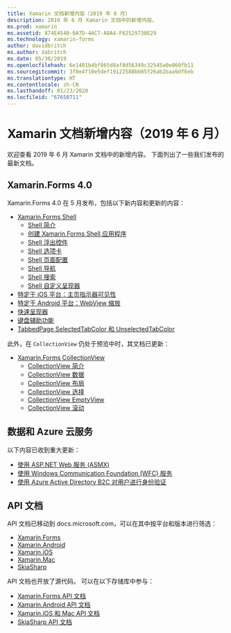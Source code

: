```yaml
---
title: Xamarin 文档新增内容（2019 年 6 月）
description: 2019 年 6 月 Xamarin 文档中的新增内容。
ms.prod: xamarin
ms.assetid: 874E4540-0A7D-4AC7-A8A4-F62529730E29
ms.technology: xamarin-forms
author: davidbritch
ms.author: dabritch
ms.date: 05/30/2019
ms.openlocfilehash: 6e1401b4bf865d8af8d56349c32545a0e060fb11
ms.sourcegitcommit: 3f0e4f10e5def19122588bb05f26ab2baa9df6eb
ms.translationtype: HT
ms.contentlocale: zh-CN
ms.lasthandoff: 01/23/2020
ms.locfileid: "67650711"
---
```

# <a name="xamarin-docs-whats-new-june-2019"></a>Xamarin 文档新增内容（2019 年 6 月）

欢迎查看 2019 年 6 月 Xamarin 文档中的新增内容。 下面列出了一些我们发布的最新文档。

## <a name="xamarinforms-40"></a>Xamarin.Forms 4.0

Xamarin.Forms 4.0 在 5 月发布，包括以下新内容和更新的内容：

- [Xamarin.Forms Shell](~/xamarin-forms/app-fundamentals/shell/index.md)
  - [Shell 简介](~/xamarin-forms/app-fundamentals/shell/introduction.md)
  - [创建 Xamarin.Forms Shell 应用程序](~/xamarin-forms/app-fundamentals/shell/create.md)
  - [Shell 浮出控件](~/xamarin-forms/app-fundamentals/shell/flyout.md)
  - [Shell 选项卡](~/xamarin-forms/app-fundamentals/shell/tabs.md)
  - [Shell 页面配置](~/xamarin-forms/app-fundamentals/shell/configuration.md)
  - [Shell 导航](~/xamarin-forms/app-fundamentals/shell/navigation.md)
  - [Shell 搜索](~/xamarin-forms/app-fundamentals/shell/search.md)
  - [Shell 自定义呈现器](~/xamarin-forms/app-fundamentals/shell/customrenderers.md)
- [特定于 iOS 平台：主页指示器可见性](~/xamarin-forms/platform/ios/page-home-indicator.md)
- [特定于 Android 平台：WebView 缩放](~/xamarin-forms/platform/android/webview-zoom-controls.md)
- [快速呈现器](~/xamarin-forms/internals/fast-renderers.md)
- [键盘辅助功能](~/xamarin-forms/app-fundamentals/accessibility/keyboard.md)
- [TabbedPage SelectedTabColor 和 UnselectedTabColor](~/xamarin-forms/app-fundamentals/navigation/tabbed-page.md)

此外，在 `CollectionView` 仍处于预览中时，其文档已更新：

- [Xamarin.Forms CollectionView](~/xamarin-forms/user-interface/collectionview/index.md)
  - [CollectionView 简介](~/xamarin-forms/user-interface/collectionview/introduction.md)
  - [CollectionView 数据](~/xamarin-forms/user-interface/collectionview/populate-data.md)
  - [CollectionView 布局](~/xamarin-forms/user-interface/collectionview/layout.md)
  - [CollectionView 选择](~/xamarin-forms/user-interface/collectionview/selection.md)
  - [CollectionView EmptyView](~/xamarin-forms/user-interface/collectionview/emptyview.md)
  - [CollectionView 滚动](~/xamarin-forms/user-interface/collectionview/scrolling.md)

## <a name="data--azure-cloud-services"></a>数据和 Azure 云服务

以下内容已收到重大更新：

- [使用 ASP.NET Web 服务 (ASMX)](~/xamarin-forms/data-cloud/web-services/asmx.md)
- [使用 Windows Communication Foundation (WFC) 服务](~/xamarin-forms/data-cloud/web-services/wcf.md)
- [使用 Azure Active Directory B2C 对用户进行身份验证](~/xamarin-forms/data-cloud/authentication/azure-ad-b2c.md)

## <a name="api-docs"></a>API 文档

API 文档已移动到 docs.microsoft.com，可以在其中按平台和版本进行筛选：

- [Xamarin.Forms](xref:Xamarin.Forms)
- [Xamarin.Android](/dotnet/api/?view=xamarinandroid-7.1)
- [Xamarin.iOS](/dotnet/api/?view=xamarin-ios-sdk-12)
- [Xamarin.Mac](/dotnet/api/?view=xamarinmac-3.0)
- [SkiaSharp](xref:SkiaSharp)

API 文档也开放了源代码。 可以在以下存储库中参与：

- [Xamarin.Forms API 文档](https://github.com/xamarin/Xamarin.Forms-api-docs)
- [Xamarin.Android API 文档](https://github.com/xamarin/android-api-docs)
- [Xamarin.iOS 和 Mac API 文档](https://github.com/xamarin/apple-api-docs)
- [SkiaSharp API 文档](https://github.com/mono/skiasharp-api-docs)
